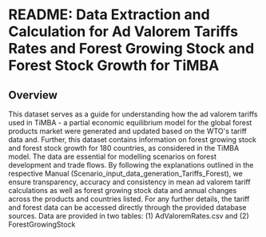 # README: Data Extraction and Calculation for Ad Valorem Tariffs Rates and Forest Growing Stock and Forest Stock Growth for TiMBA 


## Overview

This dataset serves as a guide for understanding how the ad valorem tariffs used in TiMBA - a partial economic equilibrium model for the global forest products market were generated and updated based on the WTO's tariff data and. Further, this dataset contains information on forest growing stock and forest stock growth for 180 countries, as considered in the TiMBA model. The data are essential for modelling scenarios on forest development and trade flows.
By following the explanations outlined in the respective Manual (Scenario_input_data_generation_Tariffs_Forest), we ensure transparency, accuracy and consistency in mean ad valorem tariff calculations as well as forest growing stock data and annual changes across the products and countries listed. For any further details, the tariff and forest data can be accessed directly through the provided database sources.
Data are provided in two tables: (1) AdValoremRates.csv and (2) ForestGrowingStock
